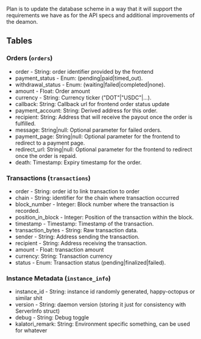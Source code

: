 Plan is to update the database scheme in a way that it will support the requirements we have as for the API specs and additional improvements of the deamon.

## Tables
### Orders (`orders`)
- order - String: order identifier provided by the frontend 
- payment_status - Enum: (pending|paid|timed_out). 
- withdrawal_status - Enum: (waiting|failed|completed|none). 
- amount - Float: Order amount 
- currency - String: Currency ticker ("DOT"|"USDC"|...). 
- callback: String: Callback url for frontend order status update 
- payment_account: String: Derived address for this order. 
- recipient: String: Address that will receive the payout once the order is fulfilled. 
- message: String|null: Optional parameter for failed orders.
- payment_page: String|null: Optional parameter for the frontend to redirect to a payment page.
- redirect_url: String|null: Optional parameter for the frontend to redirect once the order is repaid.
- death: Timestamp: Expiry timestamp for the order.

### Transactions (`transactions`)
- order - String: order id to link transaction to order
- chain - String: identifier for the chain where transaction occurred
- block_number - Integer: Block number where the transaction is recorded.
- position_in_block - Integer: Position of the transaction within the block. 
- timestamp - Timestamp: Timestamp of the transaction. 
- transaction_bytes - String: Raw transaction data. 
- sender - String: Address sending the transaction. 
- recipient - String: Address receiving the transaction. 
- amount - Float: transaction amount
- currency: String: Transaction currency 
- status - Enum: Transaction status (pending|finalized|failed).

### Instance Metadata (`instance_info`)
- instance_id - String: instance id randomly generated, happy-octopus or similar shit
- version - String: daemon version (storing it just for consistency with ServerInfo struct)
- debug - String: Debug toggle
- kalatori_remark: String: Environment specific something, can be used for whatever
